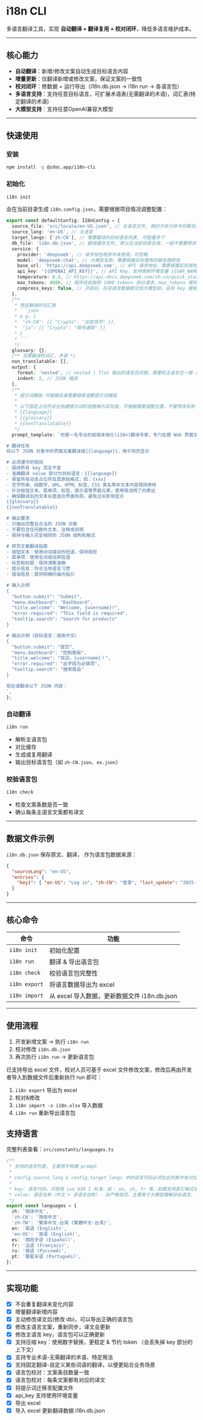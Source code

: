 # i18n CLI

多语言翻译工具，实现 **自动翻译 + 翻译复用 + 校对闭环**，降低多语言维护成本。

---

## 核心能力

- **自动翻译**：新增/修改文案自动生成目标语言内容
- **增量更新**：仅翻译新增或修改文案，保证文案的一致性
- **校对闭环**：修数据 + 运行导出（i18n.db.json → i18n run → 各语言包）
- **多语言支持**：支持任意目标语言，可扩展术语表(无需翻译的术语)，词汇表(特定翻译的术语)
- **大模型支持**：支持任意OpenAI兼容大模型

---

## 快速使用

### 安装

```bash
npm install -g @zdoc.app/i18n-cli
```

### 初始化

```bash
i18n init
```

会在当前目录生成 `i18n.config.json`，需要根据项目情况调整配置：

````ts
export const defaultConfig: I18nConfig = {
  source_file: 'src/locale/en-US.json', // 主语言文件, 相对于执行命令的路径，需要根据实际情况修改
  source_lang: 'en-US', // 主语言
  target_langs: ['zh-CN'], // 需要翻译的目标语言列表, 可配置多个
  db_file: 'i18n.db.json', // 翻译缓存文件, 默认在当前目录生成，一般不需要修改
  service: {
    provider: 'deepseek', // 该字段在程序中未使用，可忽略
    model: 'deepseek-chat', // 大模型名称，需要根据实际使用的服务商修改
    base_url: 'https://api.deepseek.com', // API 请求地址，需要根据实际使用的服务商修改
    api_key: '{{OPENAI_API_KEY}}', // API Key，支持使用环境变量 {{VAR_NAME}} 的形式, 也可直接写入实际的 key
    temperature: 0.3, // https://api-docs.deepseek.com/zh-cn/quick_start/parameter_settings
    max_tokens: 4000, // 程序目前按照 1000 tokens 拆分请求，max_tokens 保持 4000 即可
    compress_keys: false, // 开启后，在将语言数据提交到大模型前，会将 key 替换为递增数字，节约 token, 但会丢失 key 部分的语义信息，可能会影响翻译效果
  },
  /**
   * 特定翻译的词汇表
   * ```json
   * e.g: {
   *  "zh-CN": [{ "Crypto": "加密货币" }],
   *  "ja": [{ "Crypto": "暗号通貨" }]
   * }
   * ```
   */
  glossary: {},
  /** 无需翻译的词汇、术语 */
  non_translatable: [],
  output: {
    format: 'nested', // nested | flat 输出的语言包风格，需要和主语言包一致（注意 key 不要使用英文句号， 否则可能会导致导出的语言包结构出现异常）
    indent: 2, // JSON 缩进
  },
  /**
   * 提示词模版-可根据自身需要随意调整提示词模版
   *
   * 以下固定占位符会在构建提示词阶段替换为实际值，可根据需要调整位置，不要修改名称：
   * {{language}}
   * {{glossary}}
   * {{nonTranslatable}}
   */
  prompt_template: `你是一名专业的前端本地化(i18n)翻译专家，专门处理 Web 界面文案翻译。

# 翻译任务
将以下 JSON 对象中的界面文案翻译成{{language}}，用于网页显示

# 必须遵守的规则
- 保持所有 key 完全不变
- 准确翻译 value 部分为目标语言：{{language}}
- 保留所有动态占位符及其原始格式，如：{xxx}
- 空字符串、纯数字、URL、HTML 标签、CSS 类名等非文本内容保持原样
- 针对按钮文本、菜单项、标签、提示语等界面元素，使用简洁明了的表达
- 确保翻译后的文本长度适合界面布局，避免过长影响显示
{{glossary}}
{{nonTranslatable}}

# 输出要求
- 只输出完整且合法的 JSON 对象
- 不要包含任何额外文本、注释或说明
- 保持与输入完全相同的 JSON 结构和格式

# 网页文案翻译指南
- 按钮文本：使用动词或动作短语，保持简短
- 菜单项：使用名词或动宾短语
- 标签和标题：保持清晰准确
- 提示信息：符合当地语言习惯
- 错误信息：提供明确的操作指引

# 输入示例
{
  "button.submit": "Submit",
  "menu.dashboard": "Dashboard",
  "title.welcome": "Welcome, {username}!",
  "error.required": "This field is required",
  "tooltip.search": "Search for products"
}

# 输出示例（目标语言：简体中文）
{
  "button.submit": "提交",
  "menu.dashboard": "控制面板",
  "title.welcome": "欢迎，{username}！",
  "error.required": "此字段为必填项",
  "tooltip.search": "搜索商品"
}

现在请翻译以下 JSON 内容：
`,
};
````

### 自动翻译

```bash
i18n run
```

- 解析主语言包
- 对比缓存
- 生成或复用翻译
- 输出目标语言包（如 `zh-CN.json`、`es.json`）

### 校验语言包

```bash
i18n check
```

- 检查文案条数是否一致
- 确认每条主语言文案都有译文

---

## 数据文件示例

`i18n.db.json` 保存原文、翻译， 作为语言包数据来源：

```json
{
  "sourceLang": "en-US",
  "entries": {
    "key1": { "en-US": "Log in", "zh-CN": "登录", "last_update": "2025-09-16T16:28:00Z" }
  }
}
```

---

## 核心命令

| 命令          | 功能                                         |
| ------------- | -------------------------------------------- |
| `i18n init`   | 初始化配置                                   |
| `i18n run`    | 翻译 & 导出语言包                            |
| `i18n check`  | 校验语言包完整性                             |
| `i18n export` | 将语言数据导出为 excel                       |
| `i18n import` | 从 excel 导入数据，更新数据文件 i18n.db.json |

---

## 使用流程

1. 开发新增文案 → 执行 `i18n run`
2. 校对修改 `i18n.db.json`
3. 再次执行 `i18n run` → 更新语言包

已支持导出 excel 文件，校对人员可基于 excel 文件修改文案，修改后再由开发者导入到数据文件后重新执行 run 即可：

1. `i18n export` 导出为 excel
2. 校对&修改
3. `i18n import -s i18n.xlsx` 导入数据
4. `i18n run` 重新导出语言包

## 支持语言

完整列表查看：`src/constants/languages.ts`

```ts
/**
 * 支持的语言列表, 主要用于构建 prompt
 *
 * config.source_lang & config.target_langs 中的语言代码必须在此列表中有对应项
 *
 * key: 语言代码，可使用 iso 639 1 标准，如： en, zh, fr 等。如需支持其它格式语言代码（如 IETF BCP 47），可补充相关映射，如： zh-CN, zh-TW, pt-BR 等
 * value: 语言名称（中文 + 该语言自称）- 非严格规范，主要用于大模型理解目标语言。
 */
export const languages = {
  zh: '简体中文',
  'zh-CN': '简体中文',
  'zh-TW': '繁体中文-台湾 (繁體中文-台湾)',
  en: '英语 (English)',
  'en-US': '英语 (English)',
  es: '西班牙语 (Español)',
  fr: '法语 (Français)',
  ru: '俄语 (Русский)',
  pt: '葡萄牙语 (Português)',
};
```

---

## 实现功能

- [x] 不会重复翻译未变化内容
- [x] 增量翻译新增内容
- [x] 主动修改译文后(修改 db)，可以导出正确的语言包
- [x] 修改主语言文案，重新同步，译文会更新
- [x] 修改主语言 key，语言包可以正确更新
- [x] 支持压缩 key：使用数字替换，更稳定 & 节约 token （会丢失掉 key 部分的上下文）
- [x] 支持专业术语-无需翻译的术语、特定用法
- [x] 支持固定翻译-自定义某些词语的翻译，以便更贴合业务场景
- [x] 语言包校对：文案条目数量一致
- [x] 语言包校对：每条文案都有对应的译文
- [x] 将提示词迁移至配置文件
- [x] api_key 支持使用环境变量
- [x] 导出 excel
- [x] 导入 excel 更新翻译数据 i18n.db.json
